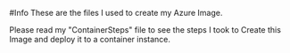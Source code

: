 #Info
These are the files I used to create my Azure Image.

Please read my "ContainerSteps" file to see the steps I took to Create this Image and deploy it to a container instance.
